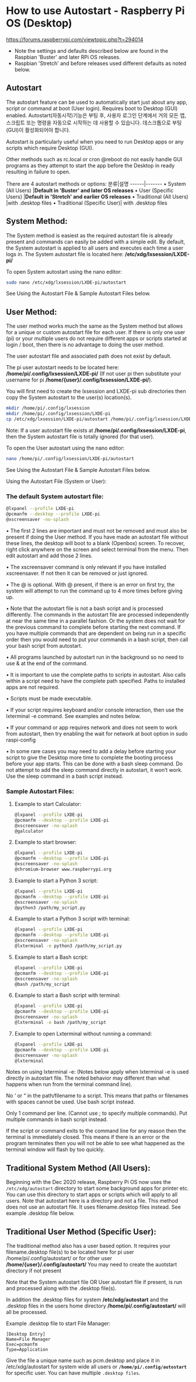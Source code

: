 # How to use Autostart - Raspberry Pi OS (Desktop) 

https://forums.raspberrypi.com/viewtopic.php?t=294014

* Note the settings and defaults described below are found in the Raspbian 'Buster' and later RPi OS releases.
* Raspbian 'Stretch' and before releases used different defaults as noted below.
## Autostart
The autostart feature can be used to automatically start just about any app, script or command at boot (User login). Requires boot to Desktop (GUI) enabled.
Autostart(자동시작)기능은 부팅 후, 사용자 로그인 단계에서 거의 모든 앱, 스크립트 또는 명령을 자동으로 시작하는 데 사용할 수 있습니다.
데스크톱으로 부팅(GUI)이 활성화되어야 합니다.

Autostart is particularly useful when you need to run Desktop apps or any scripts which require Desktop (GUI).

Other methods such as rc.local or cron @reboot do not easily handle GUI programs as they attempt to start the app before the Desktop in ready resulting in failure to open.

There are 4 autostart methods or options:
분류|설명
------|-------
• System (All Users) |**Default in 'Buster' and later OS releases**
• User (Specific Users) |**Default in 'Stretch' and earlier OS releases**
• Traditional (All Users) |with .desktop files
• Traditional (Specific User)| with .desktop files

## System Method:
The System method is easiest as the required autostart file is already present and commands can easily be added with a simple edit. By default, the System autostart is applied to all users and executes each time a user logs in.
The System autostart file is located here:  **/etc/xdg/lxsession/LXDE-pi/**

To open System autostart using the nano editor:

```bash
sudo nano /etc/xdg/lxsession/LXDE-pi/autostart
```
See Using the Autostart File & Sample Autostart Files below.


## User Method:
The user method works much the same as the System method but allows for a unique or custom autostart file for each user. If there is only one user (pi) or your multiple users do not require different apps or scripts started at login / boot, then there is no advantage to doing the user method.

The user autostart file and associated path does not exist by default.

The pi user autostart needs to be located here: **/home/pi/.config/lxsession/LXDE-pi/** (If not user pi then substitute your username for pi **/home/{user}/.config/lxsession/LXDE-pi/**).

You will first need to create the lxsession and LXDE-pi sub directories then copy the System autostart to the user(s) location(s).
```bash
mkdir /home/pi/.config/lxsession
mkdir /home/pi/.config/lxsession/LXDE-pi
cp /etc/xdg/lxsession/LXDE-pi/autostart /home/pi/.config/lxsession/LXDE-pi/
```
Note: If a user autostart file exists at **/home/pi/.config/lxsession/LXDE-pi**, then the System autostart file is totally ignored (for that user).

To open the User autostart using the nano editor:
```bash
nano /home/pi/.config/lxsession/LXDE-pi/autostart
```
See Using the Autostart File & Sample Autostart Files below.

Using the Autostart File (System or User):

### The default System autostart file:
```bash
@lxpanel --profile LXDE-pi
@pcmanfm --desktop --profile LXDE-pi
@xscreensaver -no-splash
```
• The first 2 lines are important and must not be removed and must also be present if doing the User method. If you have made an autostart file without these lines, the desktop will boot to a blank (Openbox) screen. To recover, right click anywhere on the screen and select terminal from the menu. Then edit autostart and add those 2 lines.

• The xscreensaver command is only relevant if you have installed xscreensaver. If not then it can be removed or just ignored.

• The @ is optional. With @ present, if there is an error on first try, the system will attempt to run the command up to 4 more times before giving up.

• Note that the autostart file is not a bash script and is processed differently. The commands in the autostart file are processed independently at near the same time in a parallel fashion. Or the system does not wait for the previous command to complete before starting the next command. If you have multiple commands that are dependent on being run in a specific order then you would need to put your commands in a bash script, then call your bash script from autostart.

• All programs launched by autostart run in the background so no need to use & at the end of the command.

• It is important to use the complete paths to scripts in autostart. Also calls within a script need to have the complete path specified. Paths to installed apps are not required.

• Scripts must be made executable.

• If your script requires keyboard and/or console interaction, then use the lxterminal -e command. See examples and notes below.

• If your command or app requires network and does not seem to work from autostart, then try enabling the wait for network at boot option in sudo raspi-config

• In some rare cases you may need to add a delay before starting your script to give the Desktop more time to complete the booting process before your app starts. This can be done with a bash sleep command. Do not attempt to add the sleep command directly in autostart, it won’t work. Use the sleep command in a bash script instead.

### Sample Autostart Files:
1. Example to start Calculator:
	```bash
	@lxpanel --profile LXDE-pi
	@pcmanfm --desktop --profile LXDE-pi
	@xscreensaver -no-splash
	@galculator
	```
2. Example to start browser:
	```bash
	@lxpanel --profile LXDE-pi
	@pcmanfm --desktop --profile LXDE-pi
	@xscreensaver -no-splash
	@chromium-browser www.raspberrypi.org
	```
3. Example to start a Python 3 script:
	```bash
	@lxpanel --profile LXDE-pi
	@pcmanfm --desktop --profile LXDE-pi
	@xscreensaver -no-splash
	@python3 /path/my_script.py
	```
4. Example to start a Python 3 script with terminal:
	```bash
	@lxpanel --profile LXDE-pi
	@pcmanfm --desktop --profile LXDE-pi
	@xscreensaver -no-splash
	@lxterminal -e python3 /path/my_script.py
	```
5. Example to start a Bash script:
	```bash
	@lxpanel --profile LXDE-pi
	@pcmanfm --desktop --profile LXDE-pi
	@xscreensaver -no-splash
	@bash /path/my_script
	```
6. Example to start a Bash script with terminal:
	```bash
	@lxpanel --profile LXDE-pi
	@pcmanfm --desktop --profile LXDE-pi
	@xscreensaver -no-splash
	@lxterminal -e bash /path/my_script
	```
7. Example to open Lxterminal without running a command:
	```bash
	@lxpanel --profile LXDE-pi
	@pcmanfm --desktop --profile LXDE-pi
	@xscreensaver -no-splash
	@lxterminal
	```
Notes on using lxterminal -e:
(Notes below apply when lxterminal -e is used directly in autostart file. The noted behavior may different than what happens when run from the terminal command line).

No ‘ or “ in the path/filename to a script. This means that paths or filenames with spaces cannot be used. Use bash script instead.

Only 1 command per line. (Cannot use ; to specify multiple commands). Put multiple commands in bash script instead.

If the script or command exits to the command line for any reason then the terminal is immediately closed. This means if there is an error or the program terminates then you will not be able to see what happened as the terminal window will flash by too quickly.


## Traditional System Method (All Users):
Beginning with the Dec 2020 release, Raspberry Pi OS now uses the `/etc/xdg/autostart` directory to start some background apps for printer etc. You can use this directory to start apps or scripts which will apply to all users.
Note that autostart here is a directory and not a file.
This method does not use an autostart file. It uses filename.desktop files instead. See example .desktop file below.

## Traditional User Method (Specific User):
The traditional method also has a user based option. It requires your filename.desktop file(s) to be located here for pi user /home/pi/.config/autostart/ or for other user **/home/{user}/.config/autostart/**
You may need to create the auotstart directory if not present

Note that the System autostart file OR User autostart file if present, is run and processed along with the .desktop file(s).

In addition the .desktop files for system **/etc/xdg/autostart** and the .desktop files in the users home directory **/home/pi/.config/autostart/** will all be processed.

Example .desktop file to start File Manager:
```desktop
[Desktop Entry]
Name=File Manager
Exec=pcmanfm
Type=Application
```
Give the file a unique name such as pcm.desktop and place it in /etc/xdg/autostart for system wide all users or **`/home/pi/.config/autostart`** for specific user.
You can have multiple `.desktop files`.
